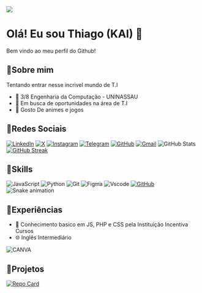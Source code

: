 <img align="center" src="https://cdn.discordapp.com/attachments/428927667945865217/1239732294021808138/Leonardo_20240513_211311_0000.png?ex=6643fe2c&is=6642acac&hm=7539ecbe68af836c7141c4b0a38c97e1643f8740dfde2f44aaa436db51be3853&">

#  Olá! Eu sou Thiago (KAI) 💫
Bem vindo ao meu perfil do Github!
## 🔹Sobre mim
 Tentando entrar nesse incrivel mundo de T.I
 - 📘 3/8 Engenharia da Computação - UNINASSAU
 - 💼 Em busca de oportunidades na área de T.I
 - 👾 Gosto De animes e jogos
## 🔹Redes Sociais
[![LinkedIn](https://img.shields.io/badge/LinkedIn-0000FF?style=for-the-badge&logo=linkedin&logoColor=white)](https://www.linkedin.com/in/thiago-oliveira-4a9821269/)
[![X](https://img.shields.io/badge/X-6495ED?style=for-the-badge&logo=x)](https://x.com/kais__br)
[![Instagram](https://img.shields.io/badge/-Instagram-0000FF?style=for-the-badge&logo=instagram&logoColor=white)](https://www.instagram.com/kai._.th/)
[![Telegram](https://img.shields.io/badge/Telegram-6495ED?style=for-the-badge&logo=telegram&logoColor=white)](https://t.me/Kaizinho)
[![GitHub](https://img.shields.io/badge/GitHub-0000FF?style=for-the-badge&logo=github&logoColor=white)](https://github.com/leonnamon)
[![Gmail](https://img.shields.io/badge/Gmail-6495ED?style=for-the-badge&logo=gmail&logoColor=white)](mailto:thiago01617@gmail.com)
![GitHub Stats](https://github-readme-stats.vercel.app/api?username=kaisbr&theme=transparent&bg_color=0000FF&border_color=30A3DC&show_icons=true&icon_color=6495ED&title_color=87CEFA&text_color=87CEFA)
[![GitHub Streak](https://streak-stats.demolab.com/?user=kaisbr&theme=bear&background=0000FF&border=6495ED&dates=F6495EDFF)](https://git.io/streak-stats)
## 🔹Skills
![JavaScript](https://img.shields.io/badge/JavaScript-87CEFA?style=for-the-badge&logo=javascript&logoColor=black)
![Python](https://img.shields.io/badge/python-191970?style=for-the-badge&logo=python&logoColor=white)
![Git](https://img.shields.io/badge/GIT-87CEFA?style=for-the-badge&logo=git&logoColor=black)
![Figma](https://img.shields.io/badge/Figma-191970?style=for-the-badge&logo=figma&logoColor=black)
![Vscode](https://img.shields.io/badge/Vscode-87CEFA?style=for-the-badge&logo=visual-studio-code&logoColor=black)
[![GitHub](https://img.shields.io/badge/GitHub-191970?style=for-the-badge&logo=github&logoColor=white)](https://github.com/leonnamon)
![Snake animation](https://github.com/seu-usuário-aqui/seu-usuário-aqui/blob/output/github-contribution-grid-snake.svg)
## 🔹Experiências
- 🐍 Conhecimento basico em JS, PHP e CSS pela Instituição Incentiva Cursos
- 🌐 Inglês Intermediário

![CANVA](https://img.shields.io/badge/CANVA-0000FF?style=for-the-badge&logo=&logoColor=white)
## 🔹Projetos
[![Repo Card](https://github-readme-stats.vercel.app/api/pin/?username=kaisbr&repo=dio-lab-open-source&bg_color=0000FF&border_color=6495ED&show_icons=true&icon_color=6495ED&title_color=6495ED&text_color=FFF)](https://github.com/leonnamon/repo=dio-lab-open-source)
